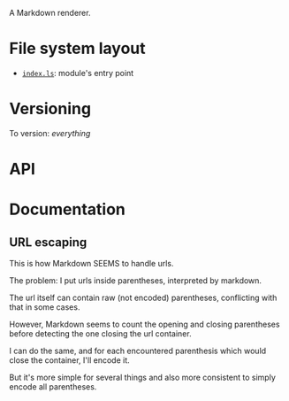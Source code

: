 A Markdown renderer.

# File system layout

* [`index.ls`](./index.ls): module's entry point

# Versioning

To version: _everything_

# API



# Documentation

## URL escaping

This is how Markdown SEEMS to handle urls.

The problem: I put urls inside parentheses, interpreted by markdown.

The url itself can contain raw (not encoded) parentheses, conflicting with that in some cases.

However, Markdown seems to count the opening and closing parentheses before detecting the one closing the url container.

I can do the same, and for each encountered parenthesis which would close the container, I'll encode it.

But it's more simple for several things and also more consistent to simply encode all parentheses.
